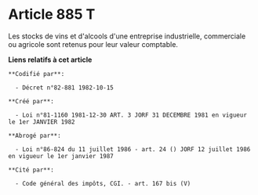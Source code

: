 # Article 885 T

Les stocks de vins et d'alcools d'une entreprise industrielle, commerciale ou agricole sont retenus pour leur valeur
comptable.

**Liens relatifs à cet article**

	**Codifié par**:

	  - Décret n°82-881 1982-10-15

	**Créé par**:

	  - Loi n°81-1160 1981-12-30 ART. 3 JORF 31 DECEMBRE 1981 en vigueur le 1er JANVIER 1982

	**Abrogé par**:

	  - Loi n°86-824 du 11 juillet 1986 - art. 24 () JORF 12 juillet 1986 en vigueur le 1er janvier 1987

	**Cité par**:

	  - Code général des impôts, CGI. - art. 167 bis (V)

